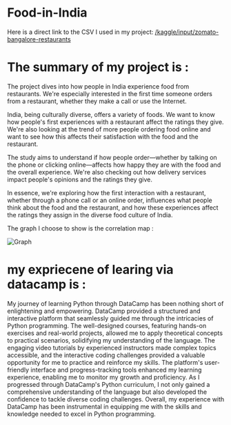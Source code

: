 # Food-in-India

 Here is a direct link to the CSV I used in my project: [/kaggle/input/zomato-bangalore-restaurants](url)

# The summary of my project is :

The project dives into how people in India experience food from restaurants. We're especially interested in the first time someone orders from a restaurant, whether they make a call or use the Internet.

India, being culturally diverse, offers a variety of foods. We want to know how people's first experiences with a restaurant affect the ratings they give. We're also looking at the trend of more people ordering food online and want to see how this affects their satisfaction with the food and the restaurant.

The study aims to understand if how people order—whether by talking on the phone or clicking online—affects how happy they are with the food and the overall experience. We're also checking out how delivery services impact people's opinions and the ratings they give.

In essence, we're exploring how the first interaction with a restaurant, whether through a phone call or an online order, influences what people think about the food and the restaurant, and how these experiences affect the ratings they assign in the diverse food culture of India.

The graph I choose to show is the correlation map :

![Graph](https://github.com/Chenginar/Food-in-India/assets/158305478/8e1d1467-1185-438f-9641-5b29fd5c0479)


# my expriecene of learing via datacamp is :

My journey of learning Python through DataCamp has been nothing short of enlightening and empowering. DataCamp provided a structured and interactive platform that seamlessly guided me through the intricacies of Python programming. The well-designed courses, featuring hands-on exercises and real-world projects, allowed me to apply theoretical concepts to practical scenarios, solidifying my understanding of the language. The engaging video tutorials by experienced instructors made complex topics accessible, and the interactive coding challenges provided a valuable opportunity for me to practice and reinforce my skills. The platform's user-friendly interface and progress-tracking tools enhanced my learning experience, enabling me to monitor my growth and proficiency. As I progressed through DataCamp's Python curriculum, I not only gained a comprehensive understanding of the language but also developed the confidence to tackle diverse coding challenges. Overall, my experience with DataCamp has been instrumental in equipping me with the skills and knowledge needed to excel in Python programming.
